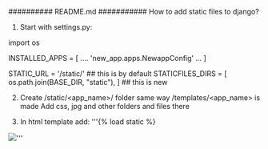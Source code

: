 ##########  README.md  ###########
How to add static files to django?

1) Start with settings.py:

import os

INSTALLED_APPS = [
  ....
  'new_app.apps.NewappConfig'
  ...
  ]
  
STATIC_URL = '/static/'                                  ## this is by default
STATICFILES_DIRS = [ os.path.join(BASE_DIR, "static"), ]  ## this is new


2) Create /static/<app_name>/ folder same way /templates/<app_name> is made
   Add css, jpg and other folders and files there

3) In html template add:
'''{% load static %}
<link rel="stylesheet" href="{% static '/css/style.css' %}">
<img src="{% static '/img/cat.jpg' %}">'''
